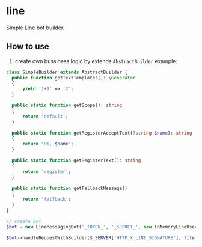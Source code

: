 # line
Simple Line bot builder.

## How to use 

1. create own bussiness logic by extends `AbstractBuilder`
example:
```php
class SimpleBuilder extends AbstractBuilder {
  public function getTextTemplates(): \Generator
  {
      yield '1+1' => '2';
  }

  public static function getScope(): string
  {
      return 'default';
  }

  public static function getRegisterAcceptText(?string $name): string
  {
      return "Hi, $name";
  }

  public static function getRegisterText(): string
  {
      return 'register';
  }

  public static function getFallbackMessage()
  {
      return 'fallback';
  }
}

// create bot
$bot = new LineMessagingBot('_TOKEN_', '_SECRET_', new InMemoryLineUserManager());

$bot->handleRequestWithBuilder($_SERVER['HTTP_X_LINE_SIGNATURE'], file_get_contents('php://input'), new SimpleBuilder());
```
